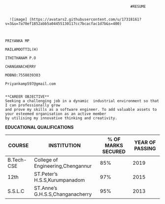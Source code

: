                                                              #RESUME

  
      ![image] (https://avatars2.githubusercontent.com/u/17318161?v=3&u=7a70ef1852abb5a04455130117cc7bcacfac1d7b&s=400)       
                                                                                                   
                                                                                                    
                                                                                                   PRIYANKA MP
                                                                                                   MAILAMOOTTIL(H)
                                                                                                   ITHITHANAM P.O
                                                                                                   CHANGANACHERRY
                                                                                                   MOBNO:7558039303
                                                                                                   Priyankamp597@gmail.com    
                                                                                                   
                                                                                                   
    **CAREER OBJECTIVE**
    Seeking a challenging job in a dynamic  industrial environment so that I can professionally grow 
    and prove my skills as a software engineer. To add valuable assets to your esteemed organisation as an active member
    by utilising my innovative thinking and creativity.
    
    
   **EDUCATIONAL QUALIFICATIONS**
   
   COURSE    | INSTITUTION    | % OF MARKS SECURED | YEAR OF PASSING 
------------ | -------------  | ------------------ | --------------- 
B.Tech-CSE| College of Engineering,Chengannur | 85% | 2019
12th | ST.Peter’s  H.S.S,Kurumpanadom | 97% | 2015
S.S.L.C | ST.Anne’s  G.H.S.S,Changanacherry | 95% | 2013 


